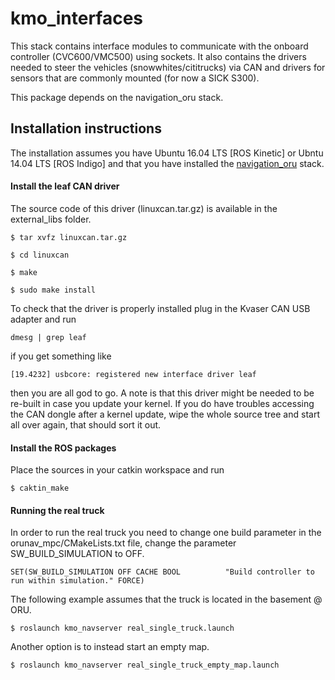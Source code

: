# kmo_interfaces

This stack contains interface modules to communicate with the onboard controller (CVC600/VMC500) using sockets. It also contains the drivers needed to steer the vehicles (snowwhites/cititrucks) via CAN and drivers for sensors that are commonly mounted (for now a SICK S300).

This package depends on the navigation_oru stack.


## Installation instructions

The installation assumes you have Ubuntu 16.04 LTS [ROS Kinetic] or Ubntu 14.04 LTS [ROS Indigo] and that you have installed the [navigation_oru](https://github.com/OrebroUniversity/navigation_oru-release) stack.

#### Install the leaf CAN driver

The source code of this driver (linuxcan.tar.gz) is available in the external_libs folder.

`$ tar xvfz linuxcan.tar.gz`

`$ cd linuxcan`

`$ make`

`$ sudo make install`

To check that the driver is properly installed plug in the Kvaser CAN USB adapter and run

`dmesg | grep leaf`

if you get something like

`[19.4232] usbcore: registered new interface driver leaf`

then you are all god to go. A note is that this driver might be needed to be re-built in case you update your kernel. If you do have troubles accessing the CAN dongle after a kernel update, wipe the whole source tree and start all over again, that should sort it out.

#### Install the ROS packages

Place the sources in your catkin workspace and run

`$ caktin_make`

#### Running the real truck

In order to run the real truck you need to change one build parameter in the orunav_mpc/CMakeLists.txt file, change the parameter SW_BUILD_SIMULATION to OFF.

`SET(SW_BUILD_SIMULATION OFF CACHE BOOL          "Build controller to run within simulation." FORCE)`


The following example assumes that the truck is located in the basement @ ORU.

`$ roslaunch kmo_navserver real_single_truck.launch`

Another option is to instead start an empty map.

`$ roslaunch kmo_navserver real_single_truck_empty_map.launch`
